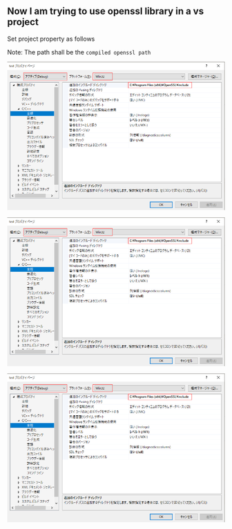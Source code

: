 ## Now I am trying to use openssl library in a vs project

Set project property as follows

Note: The path shall be the `compiled openssl path`

![](https://github.com/Ambiyang/learning/blob/master/OpenSSL/openssl-test/1.png)

![](https://github.com/Ambiyang/learning/blob/master/OpenSSL/openssl-test/1.png)

![](https://github.com/Ambiyang/learning/blob/master/OpenSSL/openssl-test/1.png)
